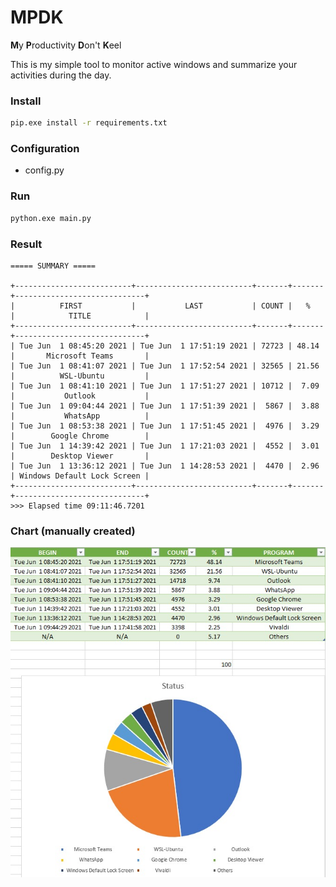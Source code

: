 # MPDK

**M**y **P**roductivity **D**on't **K**eel

This is my simple tool to monitor active windows and summarize your activities during the day.

### Install

```bash
pip.exe install -r requirements.txt
```

### Configuration
- config.py

### Run

```bash
python.exe main.py
```

### Result

```terminal
===== SUMMARY =====

+--------------------------+--------------------------+-------+-------+-----------------------------+
|          FIRST           |           LAST           | COUNT |   %   |            TITLE            |
+--------------------------+--------------------------+-------+-------+-----------------------------+
| Tue Jun  1 08:45:20 2021 | Tue Jun  1 17:51:19 2021 | 72723 | 48.14 |       Microsoft Teams       |
| Tue Jun  1 08:41:07 2021 | Tue Jun  1 17:52:54 2021 | 32565 | 21.56 |          WSL-Ubuntu         |
| Tue Jun  1 08:41:10 2021 | Tue Jun  1 17:51:27 2021 | 10712 |  7.09 |           Outlook           |
| Tue Jun  1 09:04:44 2021 | Tue Jun  1 17:51:39 2021 |  5867 |  3.88 |           WhatsApp          |
| Tue Jun  1 08:53:38 2021 | Tue Jun  1 17:51:45 2021 |  4976 |  3.29 |        Google Chrome        |
| Tue Jun  1 14:39:42 2021 | Tue Jun  1 17:21:03 2021 |  4552 |  3.01 |        Desktop Viewer       |
| Tue Jun  1 13:36:12 2021 | Tue Jun  1 14:28:53 2021 |  4470 |  2.96 | Windows Default Lock Screen |
+--------------------------+--------------------------+-------+-------+-----------------------------+
>>> Elapsed time 09:11:46.7201
```

### Chart (manually created)

![alt text](pie.jpeg "Pie")
